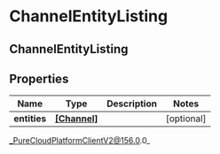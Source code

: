 # ChannelEntityListing

## ChannelEntityListing

## Properties

|Name | Type | Description | Notes|
|------------ | ------------- | ------------- | -------------|
| **entities** | [**[Channel]**](Channel) |  | [optional] |



_PureCloudPlatformClientV2@156.0.0_

